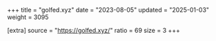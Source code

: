 +++
title = "golfed.xyz"
date = "2023-08-05"
updated = "2025-01-03"
weight = 3095

[extra]
source = "https://golfed.xyz/"
ratio = 69
size = 3
+++
